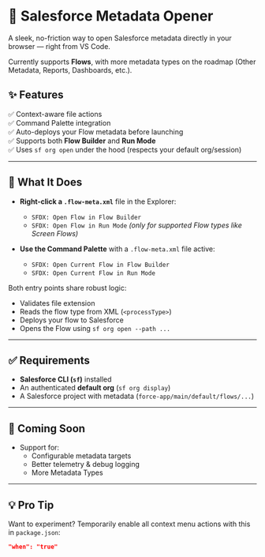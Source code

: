 # 🚀 Salesforce Metadata Opener

A sleek, no-friction way to open Salesforce metadata directly in your browser — right from VS Code.

Currently supports **Flows**, with more metadata types on the roadmap (Other Metadata, Reports, Dashboards, etc.).

## ✨ Features

✅ Context-aware file actions  
✅ Command Palette integration  
✅ Auto-deploys your Flow metadata before launching  
✅ Supports both **Flow Builder** and **Run Mode**  
✅ Uses `sf org open` under the hood (respects your default org/session)

---

## 🧠 What It Does

- **Right-click a `.flow-meta.xml`** file in the Explorer:

  - `SFDX: Open Flow in Flow Builder`
  - `SFDX: Open Flow in Run Mode` _(only for supported Flow types like Screen Flows)_

- **Use the Command Palette** with a `.flow-meta.xml` file active:
  - `SFDX: Open Current Flow in Flow Builder`
  - `SFDX: Open Current Flow in Run Mode`

Both entry points share robust logic:

- Validates file extension
- Reads the flow type from XML (`<processType>`)
- Deploys your flow to Salesforce
- Opens the Flow using `sf org open --path ...`

---

## ✅ Requirements

- **Salesforce CLI (`sf`)** installed
- An authenticated **default org** (`sf org display`)
- A Salesforce project with metadata (`force-app/main/default/flows/...`)

---

## 🔮 Coming Soon

- Support for:
  - Configurable metadata targets
  - Better telemetry & debug logging
  - More Metadata Types

---

## 💡 Pro Tip

Want to experiment?
Temporarily enable all context menu actions with this in `package.json`:

```json
"when": "true"
```

